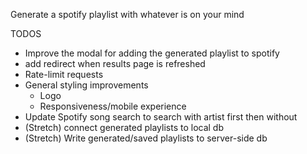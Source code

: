 Generate a spotify playlist with whatever is on your mind

TODOS
- Improve the modal for adding the generated playlist to spotify
- add redirect when results page is refreshed
- Rate-limit requests
- General styling improvements
    - Logo
    - Responsiveness/mobile experience
- Update Spotify song search to search with artist first then without
- (Stretch) connect generated playlists to local db
- (Stretch) Write generated/saved playlists to server-side db
